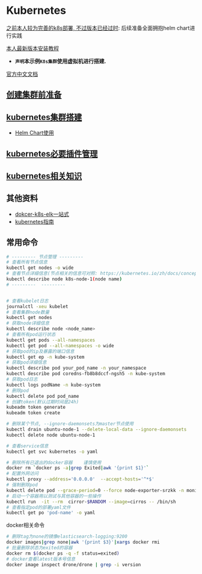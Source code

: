 # Kubernetes

[之前本人较为完善的k8s部署, 不过版本已经过时](https://github.com/shanwenhao1/k8s-learning): 后续准备全面拥抱helm chart进行实践

[本人最新版本安装教程](Lastest/README.md)
- **`声明`本示例`K8s集群`使用虚拟机进行搭建.**

[官方中文文档](https://kubernetes.io/zh/docs/home/)

## [创建集群前准备](prepare/README.md)

## [kubernetes集群搭建](kubernetes-build/README.md)
- [Helm Chart使用](Helm/README.md)

## [kubernetes必要插件管理](kubernetes-plugin/README.md)

## [kubernetes相关知识](kubernetes-knowledge/README.md)

## 其他资料
- [dokcer-k8s-elk一站式](https://www.qikqiak.com/k8s-book/)
- [kubernetes指南](https://feisky.gitbooks.io/kubernetes/)


## 常用命令

```bash
# --------- 节点管理 ---------
# 查看所有节点信息
kubectl get nodes -o wide
# 查看节点详细信息(节点相关的信息可对照: https://kubernetes.io/zh/docs/concepts/architecture/nodes/#condition)
kubectl describe node k8s-node-1(node name)
# ---------  ---------


# 查看kubelet日志
journalctl -xeu kubelet
# 查看集群node数量
kubectl get nodes
# 获取node详细信息
kubectl describe node <node_name>
# 查看所有pod运行状态
kubectl get pods --all-namespaces
kubectl get pod --all-namespaces -o wide
# 获取pod的ip及暴露的端口信息
kubectl get ep -n kube-system
# 获取pod详细信息
kubectl describe pod your_pod_name -n your_namespace
kubectl describe pod coredns-fb8b8dccf-ngsh5 -n kube-system
# 获取pod日志
kubectl logs podName -n kube-system
# 删除pod
kubectl delete pod pod_name
# 创建token(默认过期时间是24h)
kubeadm token generate
kubeadm token create

# 删除某个节点, --ignore-daemonsets为master节点使用
kubectl drain ubuntu-node-1 --delete-local-data --ignore-daemonsets
kubectl delete node ubuntu-node-1

# 查看service信息
kubectl get svc kubernetes -o yaml

# 删除所有已退出的docker容器    谨慎使用
docker rm `docker ps -a|grep Exited|awk '{print $1}'`
# 配置外网访问
kubectl proxy --address='0.0.0.0'  --accept-hosts='^*$'
# 强制删除pod
kubectl delete pod --grace-period=0 --force node-exporter-srzkk -n monitoring
# 启动一个容器用以测试与其他容器的一些操作
kubectl run  -it --rm  cirror-$RANDOM --image=cirros -- /bin/sh
# 查看指定pod的部署yaml文件
kubectl get po 'pod-name' -o yaml
```


docker相关命令
```bash
# 删除tag为none的镜像elasticsearch-logging:9200
docker images|grep none|awk '{print $3}'|xargs docker rmi
# 批量删除状态为exited的容器
docker rm $(docker ps -q -f status=exited)
# docker查看latest版本号信息
docker image inspect drone/drone | grep -i version
```